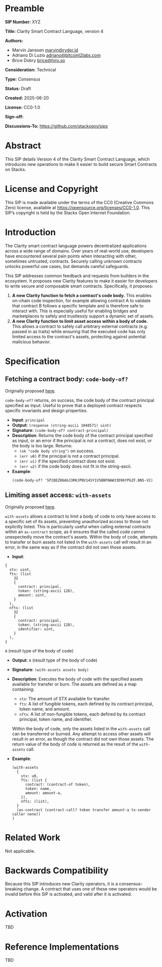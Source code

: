# Preamble

**SIP Number:** XYZ

**Title:** Clarity Smart Contract Language, version 4

**Authors:**

- Marvin Janssen <marvin@ryder.id>
- Adriano Di Luzio <adriano@bitcoinl2labs.com>
- Brice Dobry <brice@hiro.so>

**Consideration:** Technical

**Type:** Consensus

**Status:** Draft

**Created:** 2025-06-20

**License:** CC0-1.0

**Sign-off:**

**Discussions-To:** https://github.com/stacksgov/sips

# Abstract

This SIP details Version 4 of the Clarity Smart Contract Language, which
introduces new operations to make it easier to build secure Smart Contracts on
Stacks.

# License and Copyright

This SIP is made available under the terms of the CC0 (Creative Commons Zero)
license, available at https://opensource.org/licenses/CC0-1.0. This SIP’s
copyright is held by the Stacks Open Internet Foundation.

# Introduction

The Clarity smart contract language powers decentralized applications across a
wide range of domains. Over years of real-world use, developers have encountered
several pain points when interacting with other, sometimes untrusted, contracts.
Securely calling unknown contracts unlocks powerful use cases, but demands
careful safeguards.

This SIP addresses common feedback and requests from builders in the ecosystem.
It proposes new Clarity features to make it easier for developers to write
secure and composable smart contracts. Specifically, it proposes:

1. **A new Clarity function to fetch a contract's code body.** This enables
   on-chain code inspection, for example allowing contract A to validate that
   contract B follows a specific template and is therefore safe to interact
   with. This is especially useful for enabling bridges and marketplaces to
   safely and trustlessly support a dynamic set of assets.
2. **A new Clarity function to limit asset access within a body of code.** This
   allows a contract to safely call arbitrary external contracts (e.g. passed in
   as traits) while ensuring that the executed code has only limited access to
   the contract's assets, protecting against potential malicious behavior.

# Specification

## Fetching a contract body: `code-body-of?`

Originally proposed [here](https://github.com/clarity-lang/reference/issues/88).

`code-body-of?` returns, on success, the code body of the contract principal
specified as input. Useful to prove that a deployed contract respects specific
invariants and design properties.

- **Input**: `principal`
- **Output**: `(response (string-ascii 1048571) uint)`
- **Signature**: `(code-body-of? contract-principal)`
- **Description**: Returns the code body of the contract principal specified as
  input, or an error if the principal is not a contract, does not exist, or the
  body is too large. Returns:
  - `(ok "code body string")` on success.
  - `(err u0)` if the principal is not a contract principal.
  - `(err u1)` if the specified contract does not exist.
  - `(err u2)` if the code body does not fit in the string-ascii.
- **Example**:
  ```clarity
  (code-body-of? 'SP2QEZ06AGJ3RKJPBV14SY1V5BBFNAW33D96YPGZF.BNS-V2)
  ```

## Limiting asset access: `with-assets`

Originally proposed [here](https://github.com/clarity-lang/reference/issues/64).

`with-assets` allows a contract to limit a body of code to only have access to a
specific set of its assets, preventing unauthorized access to those not
explicitly listed. This is particularly useful when calling external contracts
within an `as-contract` scope, as it ensures that the called code cannot
unexpectedly move the contract's assets. Within the body of code, attempts to
transfer or burn assets not listed in the `with-assets` call will result in an
error, in the same way as if the contract did not own those assets.

- **Input**:

```
{
  stx: uint,
  fts: (list
    32
    {
      contract: principal,
      token: (string-ascii 128),
      amount: uint,
    }
  ),
  nfts: (list
    32
    {
      contract: principal,
      token: (string-ascii 128),
      identifier: uint,
    }
  ),
}
```

`A` (result type of the body of code)

- **Output**: `A` (result type of the body of code)
- **Signature**: `(with-assets assets body)`
- **Description**: Executes the body of code with the specified assets available
  for transfer or burn. The assets are defined as a map containing:

  - `stx`: The amount of STX available for transfer.
  - `fts`: A list of fungible tokens, each defined by its contract principal,
    token name, and amount.
  - `nfts`: A list of non-fungible tokens, each defined by its contract
    principal, token name, and identifier.

  Within the body of code, only the assets listed in the `with-assets` call can
  be transferred or burned. Any attempt to access other assets will result in an
  error, as though the contract did not own those assets. The return value of
  the body of code is returned as the result of the `with-assets` call.

- **Example**:
  ```clarity
  (with-assets
    {
      stx: u0,
      fts: (list {
        contract: (contract-of token),
        token: name,
        amount: amount-a,
      }),
      nfts: (list),
    }
    (as-contract (contract-call? token transfer amount-a tx-sender caller none))
  )
  ```

# Related Work

Not applicable.

# Backwards Compatibility

Because this SIP introduces new Clarity operators, it is a consensus-breaking
change. A contract that uses one of these new operators would be invalid before
this SIP is activated, and valid after it is activated.

# Activation

TBD

# Reference Implementations

TBD
